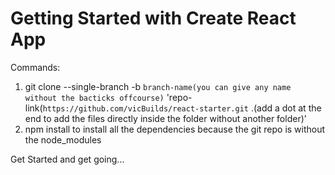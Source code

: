 # Getting Started with Create React App

Commands:
1. git clone --single-branch -b `branch-name(you can give any name without the bacticks offcourse)` 'repo-link(`https://github.com/vicBuilds/react-starter.git` .(add a dot at the end to add the files directly inside the folder without another folder)'
2. npm install to install all the dependencies because the git repo is without the node_modules

Get Started and get going...
